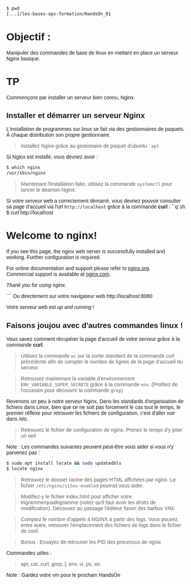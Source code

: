 ```sh
$ pwd
[...]/les-bases-ops-formation/HandsOn_01
```

# Objectif :
Manipuler des commandes de base de linux en mettant en place un serveur Nginx basique.

# TP
Commençons par installer un serveur bien connu, Nginx.

## Installer et démarrer un serveur Nginx
L'installation de programmes sur linux se fait via des gestionnaires de paquets. À chaque distribution son propre gestionnaire.
>Installez Nginx grâce au gestionaire de paquet d'ubuntu : `apt`

Si Nginx est installé, vous devriez avoir :
```sh
$ which nginx
/usr/sbin/nginx
```
>Maintenant l'installation faite, utilisez la commande `systemctl` pour lancer le deamon Nginx.

Si votre serveur web a correctement démarré, vous devriez pouvoir consulter sa page d'accueil via l'url `http://localhost`
grâce à la commande **curl** :
``q`sh
$ curl http://localhost
<!DOCTYPE html>
<html>
<head>
<title>Welcome to nginx!</title>
<style>
    body {
        width: 35em;
        margin: 0 auto;
        font-family: Tahoma, Verdana, Arial, sans-serif;
    }
</style>
</head>
<body>
<h1>Welcome to nginx!</h1>
<p>If you see this page, the nginx web server is successfully installed and
working. Further configuration is required.</p>

<p>For online documentation and support please refer to
<a href="http://nginx.org/">nginx.org</a>.<br/>
Commercial support is available at
<a href="http://nginx.com/">nginx.com</a>.</p>

<p><em>Thank you for using nginx.</em></p>
</body>
</html>
```
Ou directement sur votre navigateur web http://localhost:8080

Votre serveur web est *up and running* !

## Faisons joujou avec d'autres commandes linux !

Vous savez comment récupérer la page d'accueil de votre serveur grâce à la commande **curl**.

> Utilisez la commande `wc` sur la sortie standard de la commande curl précédente afin de compter le nombre de lignes de la page d’accueil du serveur.

> Retrouvez maintenant la variable d'environnement `ENV_VARIABLE_SUPER_SECRETE` grâce à la commande `env`. (Profitez de l'occasion pour découvrir la commande `grep`)

Revenons un peu à notre serveur Nginx. Dans les standards d'organisation de fichiers dans Linux, bien que ce ne soit pas forcement le cas tout le temps, le premier réflexe pour retrouver les fichiers de configuration, c'est d'aller voir dans /etc.

> Retrouvez le fichier de configuration de nginx. Prenez le temps d'y jeter un oeil

Note : Les commandes suivantes peuvent peut-être vous aider si vous n'y parvenez pas :
```sh
$ sudo apt install locate && sudo updatedbls
$ locate nginx
```
> Retrouvez le dossier racine des pages HTML affichées par nginx. Le fichier
> `/etc/nginx/sites-enabled` pourrait vous aider.

> Modifiez-y le fichier index.html pour afficher votre trigramme/quadrigramme (notez qu'il faut avoir les droits de modification). Découvez au passage l'éditeur favori des barbus VIM.

> Comptez le nombre d’appels à NGINX à partir des logs. Vous pouvez, entre autre, retrouver l'emplacement des fichiers de logs dans le fichier de conf.

> Bonus : Essayez de retrouver les PID des processus de ngnix

Commandes utiles :
>apt, cat, curl, grep, |, env, vi, ps, wc

Note : Gardez votre vm pour le prochain HandsOn
